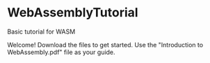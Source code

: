 # WebAssemblyTutorial
Basic tutorial  for WASM

Welcome! Download the files to get started.
Use the "Introduction to WebAssembly.pdf" file as your guide.
